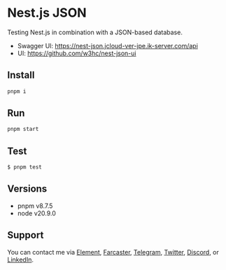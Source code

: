 # Nest.js JSON

Testing Nest.js in combination with a JSON-based database.

- Swagger UI: https://nest-json.jcloud-ver-jpe.ik-server.com/api
- UI: https://github.com/w3hc/nest-json-ui

## Install

```bash
pnpm i
```

## Run

```bash
pnpm start
```

## Test

```bash
$ pnpm test
```

## Versions

- pnpm v8.7.5
- node v20.9.0

## Support

You can contact me via [Element](https://matrix.to/#/@julienbrg:matrix.org), [Farcaster](https://warpcast.com/julien-), [Telegram](https://t.me/julienbrg), [Twitter](https://twitter.com/julienbrg), [Discord](https://discordapp.com/users/julienbrg), or [LinkedIn](https://www.linkedin.com/in/julienberanger/).
